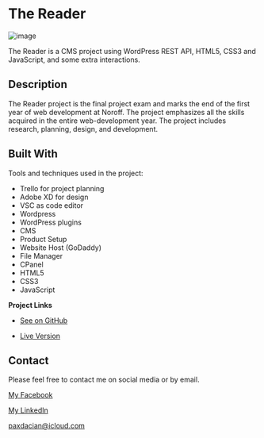 # The Reader

![image](https://github.com/RobertDacian/Rainy-Days-Website/blob/61b4968d775bf1f9a34ceb1b613801fd987af7b8/images/product-images/shop.jpg)

The Reader is a CMS project using WordPress REST API, HTML5, CSS3 and JavaScript, and some extra interactions.

## Description

The Reader project is the final project exam and marks the end of the first year of web development at Noroff. The project emphasizes all the skills acquired in the entire web-development year. The project includes research, planning, design, and development.

## Built With

Tools and techniques used in the project:

- Trello for project planning
- Adobe XD for design
- VSC as code editor
- Wordpress
- WordPress plugins
- CMS
- Product Setup
- Website Host (GoDaddy)
- File Manager
- CPanel
- HTML5
- CSS3
- JavaScript

**Project Links**

- [See on GitHub](https://github.com/RobertDacian/Rainy-Days-Website.git)

- [Live Version ](https://rainy-days-project.netlify.app/)

## Contact

Please feel free to contact me on social media or by email.

[My Facebook](https://www.facebook.com/pax.dacian)

[My LinkedIn](https://www.linkedin.com/in/robert-dacian)

paxdacian@icloud.com
